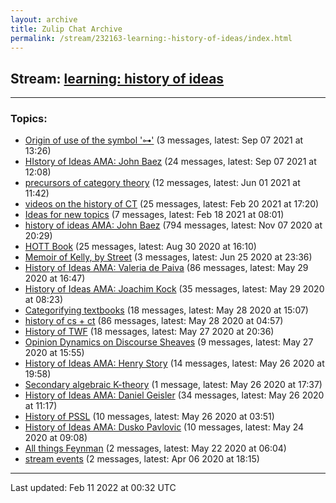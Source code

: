 ```yaml
---
layout: archive
title: Zulip Chat Archive
permalink: /stream/232163-learning:-history-of-ideas/index.html
---
```


## Stream: [learning: history of ideas](https://mattecapu.github.io/ct-zulip-archive/stream/232163-learning:-history-of-ideas/index.html)
---

### Topics:

* [Origin of use of the symbol '⊶'](topic/Origin.20of.20use.20of.20the.20symbol.20'.E2.8A.B6'.html) (3 messages, latest: Sep 07 2021 at 13:26)
* [HIstory of Ideas AMA: John Baez](topic/HIstory.20of.20Ideas.20AMA.3A.20John.20Baez.html) (24 messages, latest: Sep 07 2021 at 12:08)
* [precursors of category theory](topic/precursors.20of.20category.20theory.html) (12 messages, latest: Jun 01 2021 at 11:42)
* [videos on the history of CT](topic/videos.20on.20the.20history.20of.20CT.html) (25 messages, latest: Feb 20 2021 at 17:20)
* [Ideas for new topics](topic/Ideas.20for.20new.20topics.html) (7 messages, latest: Feb 18 2021 at 08:01)
* [history of ideas AMA: John Baez](topic/history.20of.20ideas.20AMA.3A.20John.20Baez.html) (794 messages, latest: Nov 07 2020 at 20:29)
* [HOTT Book](topic/HOTT.20Book.html) (25 messages, latest: Aug 30 2020 at 16:10)
* [Memoir of Kelly, by Street](topic/Memoir.20of.20Kelly.2C.20by.20Street.html) (3 messages, latest: Jun 25 2020 at 23:36)
* [History of Ideas AMA: Valeria de Paiva](topic/History.20of.20Ideas.20AMA.3A.20Valeria.20de.20Paiva.html) (86 messages, latest: May 29 2020 at 16:47)
* [History of Ideas AMA: Joachim Kock](topic/History.20of.20Ideas.20AMA.3A.20Joachim.20Kock.html) (35 messages, latest: May 29 2020 at 08:23)
* [Categorifying textbooks](topic/Categorifying.20textbooks.html) (18 messages, latest: May 28 2020 at 15:07)
* [history of cs + ct](topic/history.20of.20cs.20.2B.20ct.html) (86 messages, latest: May 28 2020 at 04:57)
* [History of TWF](topic/History.20of.20TWF.html) (18 messages, latest: May 27 2020 at 20:36)
* [Opinion Dynamics on Discourse Sheaves](topic/Opinion.20Dynamics.20on.20Discourse.20Sheaves.html) (9 messages, latest: May 27 2020 at 15:55)
* [History of Ideas AMA: Henry Story](topic/History.20of.20Ideas.20AMA.3A.20Henry.20Story.html) (14 messages, latest: May 26 2020 at 19:58)
* [Secondary algebraic K-theory](topic/Secondary.20algebraic.20K-theory.html) (1 message, latest: May 26 2020 at 17:37)
* [History of Ideas AMA: Daniel Geisler](topic/History.20of.20Ideas.20AMA.3A.20Daniel.20Geisler.html) (34 messages, latest: May 26 2020 at 11:17)
* [History of PSSL](topic/History.20of.20PSSL.html) (10 messages, latest: May 26 2020 at 03:51)
* [History of Ideas AMA: Dusko Pavlovic](topic/History.20of.20Ideas.20AMA.3A.20Dusko.20Pavlovic.html) (10 messages, latest: May 24 2020 at 09:08)
* [All things Feynman](topic/All.20things.20Feynman.html) (2 messages, latest: May 22 2020 at 06:04)
* [stream events](topic/stream.20events.html) (2 messages, latest: Apr 06 2020 at 18:15)

<hr><p>Last updated: Feb 11 2022 at 00:32 UTC</p>